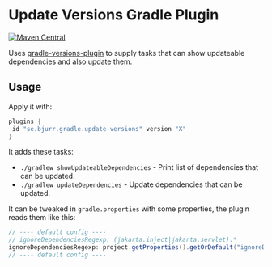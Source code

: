 # Update Versions Gradle Plugin

[![Maven Central](https://maven-badges.herokuapp.com/maven-central/se.bjurr.gradle.update-versions/se.bjurr.gradle.update-versions.gradle.plugin/badge.svg)](https://search.maven.org/artifact/se.bjurr.gradle.update-versions/se.bjurr.gradle.update-versions.gradle.plugin)

Uses [gradle-versions-plugin](https://github.com/ben-manes/gradle-versions-plugin) to supply tasks that can show updateable dependencies and also update them.

## Usage

Apply it with:

```groovy
plugins {
 id "se.bjurr.gradle.update-versions" version "X"
}
```

It adds these tasks:

- `./gradlew showUpdateableDependencies` - Print list of dependencies that can be updated.
- `./gradlew updateDependencies` - Update dependencies that can be updated.

It can be tweaked in `gradle.properties` with some properties, the plugin reads them like this:

```groovy
// ---- default config ----
// ignoreDependenciesRegexp: (jakarta.inject|jakarta.servlet).*
ignoreDependenciesRegexp: project.getProperties().getOrDefault("ignoreDependenciesRegexp", ""),
// ---- default config ----
```

